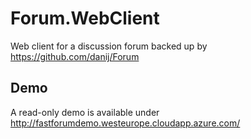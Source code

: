 # Forum.WebClient

Web client for a discussion forum backed up by https://github.com/danij/Forum

## Demo

A read-only demo is available under http://fastforumdemo.westeurope.cloudapp.azure.com/

